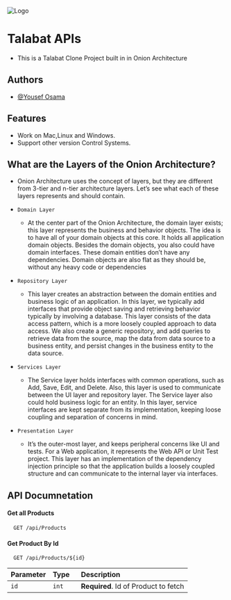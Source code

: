 ![Logo](https://images.wuzzuf-data.net/files/company_logo/Otlob-Egypt-7940-1599059524-og.png)


# Talabat APIs

 - This is a Talabat Clone Project built in in Onion Architecture



## Authors

- [@Yousef Osama](https://www.linkedin.com/in/yousef-osama-120033216/)


## Features

- Work on Mac,Linux and Windows.
- Support other version Control Systems.



## What are the Layers of the Onion Architecture?
 - Onion Architecture uses the concept of layers, but they are different from 3-tier and n-tier architecture layers. Let’s see what each of these layers represents and should contain.


 - `Domain Layer`
   - At the center part of the Onion Architecture, the domain layer exists; this layer represents the business and behavior objects. The idea is to have all of your domain objects at this core. It holds all application domain objects. Besides the domain objects, you also could have domain interfaces. These domain entities don’t have any dependencies. Domain objects are also flat as they should be, without any heavy code or dependencies
 - `Repository Layer`
   - This layer creates an abstraction between the domain entities and business logic of an application. In this layer, we typically add interfaces that provide object saving and retrieving behavior typically by involving a database. This layer consists of the data access pattern, which is a more loosely coupled approach to data access. We also create a generic repository, and add queries to retrieve data from the source, map the data from data source to a business entity, and persist changes in the business entity to the data source.
 - `Services Layer`
   - The Service layer holds interfaces with common operations, such as Add, Save, Edit, and Delete. Also, this layer is used to communicate between the UI layer and repository layer. The Service layer also could hold business logic for an entity. In this layer, service interfaces are kept separate from its implementation, keeping loose coupling and separation of concerns in mind.
- `Presentation Layer`
   - It’s the outer-most layer, and keeps peripheral concerns like UI and tests. For a Web application, it represents the Web API or Unit Test project. This layer has an implementation of the dependency injection principle so that the application builds a loosely coupled structure and can communicate to the internal layer via interfaces.

## API Documnetation

#### Get all Products

```
  GET /api/Products
```



#### Get Product By Id

```
  GET /api/Products/${id}
```

| Parameter | Type     | Description                       |
| :-------- | :------- | :-------------------------------- |
| `id`      | `int   ` | **Required**. Id of Product to fetch |
